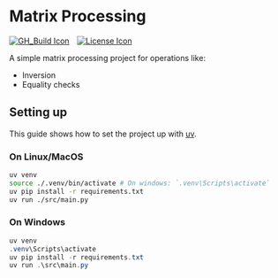 # Matrix Processing

[![GH_Build Icon]][GH_Build Status]&emsp;[![License Icon]][LICENSE]

[GH_Build Icon]: https://img.shields.io/github/actions/workflow/status/1git2clone/matrix-processing/ci.yml?branch=main
[GH_Build Status]: https://github.com/1git2clone/currency-conversion/actions?query=branch%3Amain
[License Icon]: https://img.shields.io/badge/license-MIT-blue.svg
[LICENSE]: LICENSE

A simple matrix processing project for operations like:

- Inversion
- Equality checks

## Setting up

This guide shows how to set the project up with
[uv](https://docs.astral.sh/uv/getting-started/installation/ "docs.astral.sh/uv/getting-started/installation/").

### On Linux/MacOS

```sh
uv venv
source ./.venv/bin/activate # On windows: `.venv\Scripts\activate`
uv pip install -r requirements.txt
uv run ./src/main.py
```

### On Windows

```powershell
uv venv
.venv\Scripts\activate
uv pip install -r requirements.txt
uv run .\src\main.py
```
